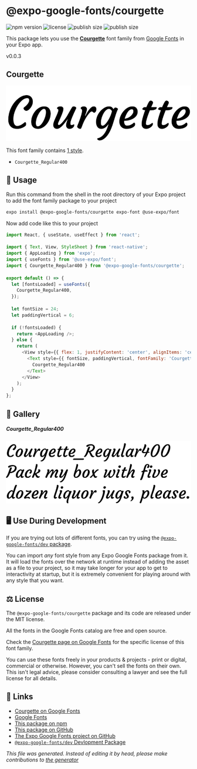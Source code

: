 # @expo-google-fonts/courgette

![npm version](https://flat.badgen.net/npm/v/@expo-google-fonts/courgette)
![license](https://flat.badgen.net/github/license/expo/google-fonts)
![publish size](https://flat.badgen.net/packagephobia/install/@expo-google-fonts/courgette)
![publish size](https://flat.badgen.net/packagephobia/publish/@expo-google-fonts/courgette)

This package lets you use the [**Courgette**](https://fonts.google.com/specimen/Courgette) font family from [Google Fonts](https://fonts.google.com/) in your Expo app.

v0.0.3

## Courgette

![Courgette](./font-family.png)

This font family contains [1 style](#gallery).

- `Courgette_Regular400`

## 🔡 Usage

Run this command from the shell in the root directory of your Expo project to add the font family package to your project
```sh
expo install @expo-google-fonts/courgette expo-font @use-expo/font
```

Now add code like this to your project
```js
import React, { useState, useEffect } from 'react';

import { Text, View, StyleSheet } from 'react-native';
import { AppLoading } from 'expo';
import { useFonts } from '@use-expo/font';
import { Courgette_Regular400 } from '@expo-google-fonts/courgette';

export default () => {
  let [fontsLoaded] = useFonts({
    Courgette_Regular400,
  });

  let fontSize = 24;
  let paddingVertical = 6;

  if (!fontsLoaded) {
    return <AppLoading />;
  } else {
    return (
      <View style={{ flex: 1, justifyContent: 'center', alignItems: 'center' }}>
        <Text style={{ fontSize, paddingVertical, fontFamily: 'Courgette_Regular400' }}>
          Courgette_Regular400
        </Text>
      </View>
    );
  }
};

```

## 📖 Gallery

##### Courgette_Regular400
![Courgette_Regular400](./2754f22af579b8f14d78397e6cc4d3879519ad579085e8c047ba2f7719c592a4.ttf.png)


## 🖥️ Use During Development

If you are trying out lots of different fonts, you can try using the [`@expo-google-fonts/dev` package](https://github.com/expo/google-fonts/tree/master/font-packages/dev#readme).

You can import *any* font style from any Expo Google Fonts package from it. It will load the fonts
over the network at runtime instead of adding the asset as a file to your project, so it may take longer
for your app to get to interactivity at startup, but it is extremely convenient
for playing around with any style that you want.

## ⚖️ License

The `@expo-google-fonts/courgette` package and its code are released under the MIT license.

All the fonts in the Google Fonts catalog are free and open source.

Check the [Courgette page on Google Fonts](https://fonts.google.com/specimen/Courgette) for the specific license of this font family.

You can use these fonts freely in your products & projects - print or digital, commercial or otherwise. However, you can't sell the fonts on their own. This isn't legal advice, please consider consulting a lawyer and see the full license for all details.

## 🔗 Links

- [Courgette on Google Fonts](https://fonts.google.com/specimen/Courgette)
- [Google Fonts](https://fonts.google.com/)
- [This package on npm](https://www.npmjs.com/package/@expo-google-fonts/courgette)
- [This package on GitHub](https://github.com/expo/google-fonts/tree/master/font-packages/courgette)
- [The Expo Google Fonts project on GitHub](https://github.com/expo/google-fonts)
- [`@expo-google-fonts/dev` Devlopment Package](https://github.com/expo/google-fonts/tree/master/font-packages/dev)


*This file was generated. Instead of editing it by head, please make contributions to [the generator](https://github.com/expo/google-fonts/tree/master/packages/generator)*
